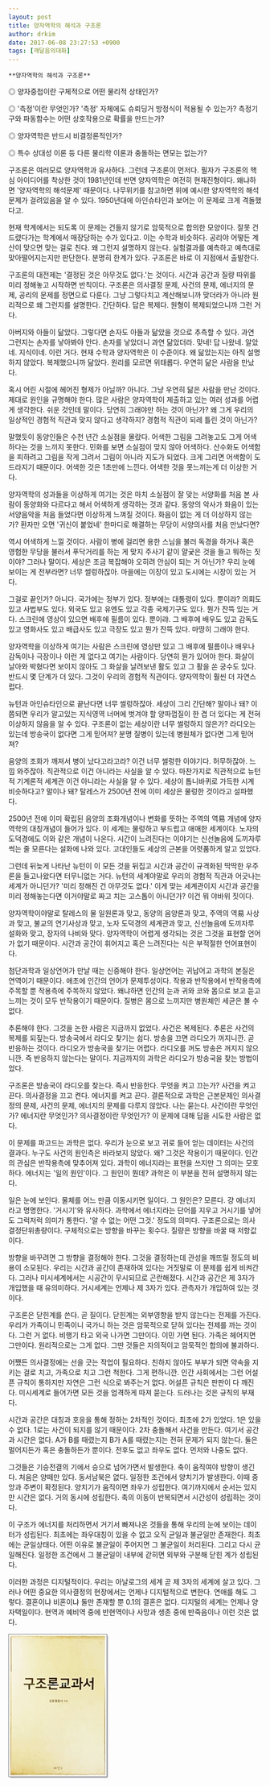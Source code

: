 ```yaml
---
layout: post
title: 양자역학의 해석과 구조론
author: drkim
date: 2017-06-08 23:27:53 +0900
tags: [깨달음의대화]
---
```

 


    **양자역학의 해석과 구조론**

  


◎ 양자중첩이란 구체적으로 어떤 물리적 상태인가?

◎ '측정'이란 무엇인가? '측정' 자체에도 슈뢰딩거 방정식이 적용될 수 있는가? 측정기구와 파동함수는 어떤 상호작용으로 확률을 만드는가?  
      
◎ 양자역학은 반드시 비결정론적인가?   
      
◎ 특수 상대성 이론 등 다른 물리학 이론과 충돌하는 면모는 없는가? 

  


구조론은 여러모로 양자역학과 유사하다. 그런데 구조론이 먼저다. 필자가 구조론의 핵심 아이디어를 착상한 것이 1981년인데 반면 양자역학은 여전히 현재진형이다. 왜냐하면 '양자역학의 해석문제' 때문이다. 나무위키를 참고하면 위에 예시한 양자역학의 해석문제가 걸려있음을 알 수 있다. 1950년대에 아인슈타인과 보어는 이 문제로 크게 격돌했다고. 

  


현재 학계에서는 되도록 이 문제는 건들지 않기로 암묵적으로 합의한 모양이다. 잘못 건드렸다가는 학계에서 매장당하는 수가 있다고. 이는 수학과 비슷하다. 공리야 어떻든 계산이 맞으면 맞는 걸로 친다. 왜 그런지 설명하지 않는다. 실험결과를 예측하고 예측대로 맞아떨어지는지만 판단한다. 분명히 한계가 있다. 구조론은 바로 이 지점에서 출발한다. 

  


구조론의 대전제는 '결정된 것은 아무것도 없다.'는 것이다. 시간과 공간과 질량 따위를 미리 정해놓고 시작하면 반칙이다. 구조론은 의사결정 문제, 사건의 문제, 에너지의 문제, 공리의 문제를 정면으로 다룬다. 그냥 그렇다치고 계산해보니까 맞더라가 아니라 원리적으로 왜 그런지를 설명한다. 간단하다. 답은 복제다. 원형이 복제되었으니까 그런 거다. 

  


아버지와 아들이 닮았다. 그렇다면 손자도 아들과 닮았을 것으로 추측할 수 있다. 과연 그런지는 손자를 낳아봐야 안다. 손자를 낳았더니 과연 닮았더라. 맞네! 답 나왔네. 알았네. 지식이네. 이런 거다. 현재 수학과 양자역학은 이 수준이다. 왜 닮았는지는 아직 설명하지 않았다. 복제했으니까 닮았다. 원리를 모르면 위태롭다. 우연히 닮은 사람을 만났다. 

  


혹시 어린 시절에 헤어진 형제가 아닐까? 아니다. 그냥 우연히 닮은 사람을 만난 것이다. 제대로 원인을 규명해야 한다. 많은 사람은 양자역학이 제출하고 있는 여러 성과를 어렵게 생각한다. 쉬운 것인데 말이다. 당연히 그래야만 하는 것이 아닌가? 왜 그게 우리의 일상적인 경험적 직관과 맞지 않다고 생각하지? 경험적 직관이 되레 틀린 것이 아닌가? 

  


말했듯이 동양인들은 수천 년간 소실점을 몰랐다. 어색한 그림을 그려놓고도 그게 어색하다는 것을 느끼지 못한다. 민화를 보면 소실점이 맞지 않아 어색하다. 산수화도 어색함을 피하려고 그림을 작게 그려서 그림이 아니라 지도가 되었다. 크게 그리면 어색함이 도드라지기 때문이다. 어색한 것은 1초만에 느낀다. 어색한 것을 못느끼는게 더 이상한 거다. 

  


양자역학의 성과들을 이상하게 여기는 것은 마치 소실점이 잘 맞는 서양화를 처음 본 사람이 동양화와 다르다고 해서 어색하게 생각하는 것과 같다. 동양의 악사가 화음이 있는 서양음악을 처음 들었다면 이상하게 느껴질 것이다. 화음이 없는 게 더 이상하지 않는가? 환자만 오면 '귀신이 붙었네' 한마디로 해결하는 무당이 서양의사를 처음 만났다면? 

  


역시 어색하게 느낄 것이다. 사람이 병에 걸리면 용한 스님을 불러 독경을 하거나 혹은 영험한 무당을 불러서 푸닥거리를 하는 게 맞지 주사기 같이 얄궂은 것을 들고 뭐하는 짓이야? 그러나 말이다. 세상은 조금 복잡해야 오히려 안심이 되는 거 아닌가? 우리 눈에 보이는 게 전부라면? 너무 썰렁하잖아. 마을에는 이장이 있고 도시에는 시장이 있는 거다. 

  


그걸로 끝인가? 아니다. 국가에는 정부가 있다. 정부에는 대통령이 있다. 뿐이랴? 의회도 있고 사법부도 있다. 외국도 있고 유엔도 있고 각종 국제기구도 있다. 뭔가 잔뜩 있는 거다. 스크린에 영상이 있으면 배후에 필름이 있다. 뿐이랴. 그 배후에 배우도 있고 감독도 있고 영화사도 있고 배급사도 있고 극장도 있고 뭔가 잔뜩 있다. 마땅히 그래야 한다. 

  


양자역학을 이상하게 여기는 사람은 스크린에 영상만 있고 그 배후에 필름이나 배우나 감독이나 극장이나 이런 게 없다고 여기는 사람이다. 당연히 뭔가 있어야 한다. 화살이 날아와 박혔다면 보이지 않아도 그 화살을 날려보낸 활도 있고 그 활을 쏜 궁수도 있다. 반드시 몇 단계가 더 있다. 그것이 우리의 경험적 직관이다. 양자역학이 훨씬 더 자연스럽다. 

  


뉴턴과 아인슈타인으로 끝난다면 너무 썰렁하잖아. 세상이 그리 간단해? 말이나 돼? 이쯤되면 우리가 알고있는 지식영역 너머에 벗겨야 할 양파껍질이 한 겹 더 있다는 게 전혀 이상하지 않음을 알 수 있다. 구조론이 없는 세상이란 너무 썰렁하지 않은가? 라디오는 있는데 방송국이 없다면 그게 믿어져? 분명 질병이 있는데 병원체가 없다면 그게 믿어져? 

  


음양의 조화가 깨져서 병이 났다고라고라? 이건 너무 썰렁한 이야기다. 허무하잖아. 느낌 와주잖아. 직관적으로 이건 아니라는 사실을 알 수 있다. 마찬가지로 직관적으로 뉴턴적 기계론적 세계관 이건 아니라는 사실을 알 수 있다. 세상이 톱니바퀴로 가득한 시계 비슷하다고? 말이나 돼? 탈레스가 2500년 전에 이미 세상은 물렁한 것이라고 설파했다. 

  


2500년 전에 이미 확립된 음양의 조화개념이나 변화를 뜻하는 주역의 역易 개념에 양자역학의 대칭개념이 들어가 있다. 이 세계는 물렁하고 부드럽고 애매한 세계이다. 노자의 도덕경에도 이와 같은 개념이 나온다. 시간이 느려진다는 이야기는 신선놀음에 도끼자루 썩는 줄 모른다는 설화에 나와 있다. 고대인들도 세상의 근본을 어렷품하게 알고 있었다. 

  


그런데 뒤늦게 나타난 뉴턴이 이 모든 것을 뒤집고 시간과 공간이 규격화된 딱딱한 우주론을 들고나왔다면 터무니없는 거다. 뉴턴의 세계야말로 우리의 경험적 직관과 어긋나는 세계가 아니던가? '미리 정해진 건 아무것도 없다.' 이게 맞는 세계관이지 시간과 공간을 미리 정해놓는다면 이거야말로 짜고 치는 고스톱이 아니던가? 이건 뭐 야바위 짓이다. 

  


양자역학이야말로 탈레스의 물 일원론과 맞고, 동양의 음양론과 맞고, 주역의 역易 사상과 맞고, 불교의 연기사상과 맞고, 노자 도덕경의 세계관과 맞고, 신선놀음에 도끼자루 설화와 맞고, 장자의 나비와 맞다. 양자역학이 어렵게 생각되는 것은 그것을 표현할 언어가 없기 때문이다. 시간과 공간이 휘어지고 혹은 느려진다는 식은 부적절한 언어표현이다. 

  


첨단과학과 일상언어가 만날 때는 신중해야 한다. 일상언어는 귀납어고 과학의 본질은 연역이기 때문이다. 애초에 인간의 언어가 문제투성이다. 작용과 반작용에서 반작용측에 주목할 뿐 작용측에 주목하지 않았다. 왜냐하면 인간의 눈과 귀와 코와 몸으로 보고 듣고 느끼는 것이 모두 반작용이기 때문이다. 질병은 몸으로 느끼지만 병원체인 세균은 볼 수 없다.

  


추론해야 한다. 그것을 논한 사람은 지금까지 없었다. 사건은 복제된다. 추론은 사건의 복제를 되짚는다. 방송국에서 라디오 찾기는 쉽다. 방송을 끄면 라디오가 꺼지니깐. 곧 반응하는 것이다. 라디오가 방송국을 찾기는 어렵다. 라디오를 꺼도 방송은 꺼지지 않으니깐. 즉 반응하지 않는다는 말이다. 지금까지의 과학은 라디오가 방송국을 찾는 방법이었다. 

  


구조론은 방송국이 라디오를 찾는다. 즉시 반응한다. 무엇을 켜고 끄는가? 사건을 켜고 끈다. 의사결정을 끄고 켠다. 에너지를 켜고 끈다. 결론적으로 과학은 근본문제인 의사결정의 문제, 사건의 문제, 에너지의 문제를 다루지 않았다. 나는 묻는다. 사건이란 무엇인가? 에너지란 무엇인가? 의사결정이란 무엇인가? 이 문제에 대해 답을 시도한 사람은 없다. 

  


이 문제를 파고드는 과학은 없다. 우리가 눈으로 보고 귀로 들어 얻는 데이터는 사건의 결과다. 누구도 사건의 원인측은 바라보지 않았다. 왜? 그것은 작용이기 때문이다. 인간의 관심은 반작용측에 맞추어져 있다. 과학이 에너지라는 표현을 쓰지만 그 의미는 모호하다. 에너지는 '일의 원인'이다. 그 원인이 뭔데? 과학은 이 부분을 전혀 설명하지 않는다. 

  


일은 눈에 보인다. 물체를 어느 만큼 이동시키면 일이다. 그 원인은? 모른다. 걍 에너지라고 명명한다. '거시기'와 유사하다. 과학에서 에너지라는 단어를 지우고 거시기를 넣어도 그럭저럭 의미가 통한다. '알 수 없는 어떤 그것.' 정도의 의미다. 구조론으로는 의사결정단위총량이다. 구체적으로는 방향을 바꾸는 횟수다. 질량은 방향을 바꿀 때 저항값이다. 

  


방향을 바꾸려면 그 방향을 결정해야 한다. 그것을 결정하는데 관성을 깨뜨릴 정도의 비용이 소모된다. 우리는 시간과 공간이 존재하여 있다는 거짓말로 이 문제를 쉽게 비켜간다. 그러나 미시세계에서는 시공간이 무시되므로 곤란해졌다. 시간과 공간은 제 3자가 개입했을 때 유의미하다. 거시세계는 언제나 제 3자가 있다. 관측자가 개입하여 있는 것이다. 

  


구조론은 닫힌계를 쓴다. 곧 질이다. 닫힌계는 외부영향을 받지 않는다는 전제를 가진다. 우리가 가족이니 민족이니 국가니 하는 것은 암묵적으로 닫혀 있다는 전제를 까는 것이다. 그런 거 없다. 비행기 타고 외국 나가면 그만이다. 이민 가면 된다. 가족은 헤어지면 그만이다. 원리적으로는 그게 없다. 그딴 것들은 자의적이고 암묵적인 합의에 불과하다. 

  


어쨌든 의사결정에는 선을 긋는 작업이 필요하다. 친하지 않아도 부부가 되면 약속을 지키는 걸로 치고, 가족으로 치고 그런 척한다. 그게 편하니깐. 인간 사회에서는 그런 어설픈 규칙이 통하지만 자연은 그런 식으로 봐주는거 없다. 어설픈 규칙은 판판이 다 깨진다. 미시세계로 들어가면 모든 것을 엄격하게 따져 묻는다. 드러나는 것은 규칙의 부재다. 

  


시간과 공간은 대칭과 호응을 통해 정하는 2차적인 것이다. 최초에 2가 있었다. 1은 있을 수 없다. 1로는 사건이 되지를 않기 때문이다. 2차 충돌해서 사건을 만든다. 여기서 공간과 시간은 없다. A가 B를 때렸는지 B가 A를 때렸는지는 전혀 문제가 되지 않는다. 둘은 멀어지든가 혹은 충돌하든가 뿐이다. 전후도 없고 좌우도 없다. 먼저와 나중도 없다. 

  


그것들은 기승전결의 기에서 승으로 넘어가면서 발생한다. 축이 움직여야 방향이 생긴다. 처음은 양떼만 있다. 동서남북은 없다. 일정한 조건에서 양치기가 발생한다. 이때 중앙과 주변이 확정된다. 양치기가 움직이면 좌우가 성립한다. 여기까지에서 순서는 있지만 시간은 없다. 거의 동시에 성립한다. 축의 이동이 반복되면서 시간성이 성립하는 것이다. 

  


이 구조가 에너지를 처리하면서 거기서 빠져나온 것들을 통해 우리의 눈에 보이는 데이터가 성립된다. 최초에는 좌우대칭이 있을 수 없고 오직 균일과 불균일만 존재한다. 최초에는 균일상태다. 어떤 이유로 불균일이 주어지면 그 불균일이 처리된다. 그리고 다시 균일해진다. 일정한 조건에서 그 불균일이 내부에 갇히면 외부와 구분해 닫힌 계가 성립된다. 

  


이러한 과정은 디지털적이다. 우리는 아날로그의 세계 곧 제 3자의 세계에 살고 있다. 그러나 어떤 중요한 의사결정의 현장에서는 언제나 디지털적으로 변한다. 연애를 해도 그렇다. 결혼이냐 비혼이냐 둘만 존재할 뿐 0.1의 결혼은 없다. 디지털의 세계는 언제나 양자택일이다. 현역과 예비역 중에 반현역이나 사망과 생존 중에 반죽음이나 이런 것은 없다. 

  



 ![](/files/attach/images/198/216/854/20170108_234810.jpg)